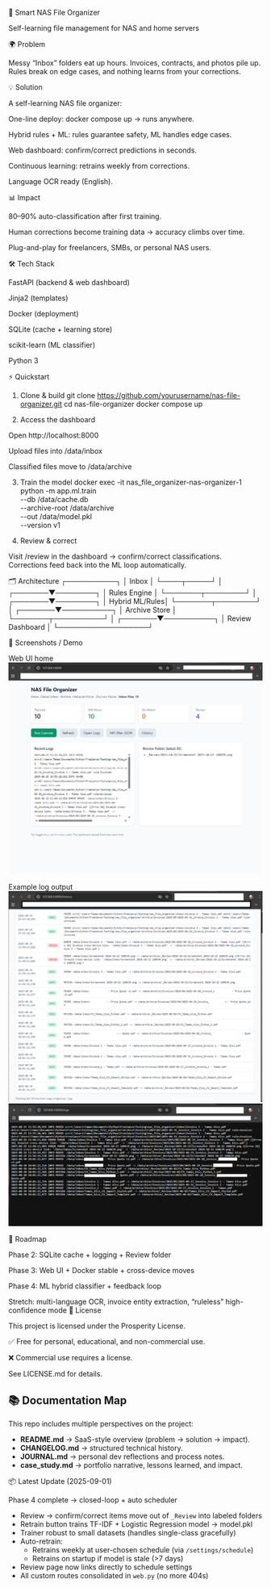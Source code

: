 

🚀 Smart NAS File Organizer

Self-learning file management for NAS and home servers

🌍 Problem

Messy “Inbox” folders eat up hours. Invoices, contracts, and photos pile up. Rules break on edge cases, and nothing learns from your corrections.

💡 Solution

A self-learning NAS file organizer:

One-line deploy: docker compose up → runs anywhere.

Hybrid rules + ML: rules guarantee safety, ML handles edge cases.

Web dashboard: confirm/correct predictions in seconds.

Continuous learning: retrains weekly from corrections.

Language OCR ready (English).

📊 Impact

80–90% auto-classification after first training.

Human corrections become training data → accuracy climbs over time.

Plug-and-play for freelancers, SMBs, or personal NAS users.

🛠 Tech Stack

FastAPI (backend & web dashboard)

Jinja2 (templates)

Docker (deployment)

SQLite (cache + learning store)

scikit-learn (ML classifier)

Python 3

⚡ Quickstart
1. Clone & build
git clone https://github.com/yourusername/nas-file-organizer.git
cd nas-file-organizer
docker compose up

2. Access the dashboard

Open http://localhost:8000

Upload files into /data/inbox

Classified files move to /data/archive

3. Train the model
docker exec -it nas_file_organizer-nas-organizer-1 \
  python -m app.ml.train \
  --db /data/cache.db \
  --archive-root /data/archive \
  --out /data/model.pkl \
  --version v1

4. Review & correct

Visit /review in the dashboard → confirm/correct classifications.
Corrections feed back into the ML loop automatically.

🗂 Architecture
           ┌──────────┐
           │  Inbox   │
           └────┬─────┘
                │
        ┌───────▼────────┐
        │  Rules Engine  │
        └───────┬────────┘
                │
        ┌───────▼────────┐
        │ Hybrid ML/Rules│
        └───────┬────────┘
                │
        ┌───────▼──────────┐
        │   Archive Store  │
        └───────┬──────────┘
                │
        ┌───────▼──────────┐
        │ Review Dashboard │
        └──────────────────┘

📸 Screenshots / Demo

Web UI home
![Web UI](docs/web_ui.png)

Example log output
![Web History](docs/web_history.png)
![Web Log](docs/web_log.png)

🧭 Roadmap

 Phase 2: SQLite cache + logging + Review folder

 Phase 3: Web UI + Docker stable + cross-device moves

 Phase 4: ML hybrid classifier + feedback loop

 Stretch: multi-language OCR, invoice entity extraction, “ruleless” high-confidence mode
📜 License

This project is licensed under the Prosperity License.

✅ Free for personal, educational, and non-commercial use.

❌ Commercial use requires a license.

See LICENSE.md
 for details.

## 📚 Documentation Map

This repo includes multiple perspectives on the project:

- **README.md** → SaaS-style overview (problem → solution → impact).  
- **CHANGELOG.md** → structured technical history.  
- **JOURNAL.md** → personal dev reflections and process notes.  
- **case_study.md** → portfolio narrative, lessons learned, and impact.

📦 Latest Update (2025-09-01)

Phase 4 complete → closed-loop + auto scheduler

- Review → confirm/correct items move out of `_Review` into labeled folders
- Retrain button trains TF-IDF + Logistic Regression model → model.pkl
- Trainer robust to small datasets (handles single-class gracefully)
- Auto-retrain:
  - Retrains weekly at user-chosen schedule (via `/settings/schedule`)
  - Retrains on startup if model is stale (>7 days)
- Review page now links directly to schedule settings
- All custom routes consolidated in `web.py` (no more 404s)